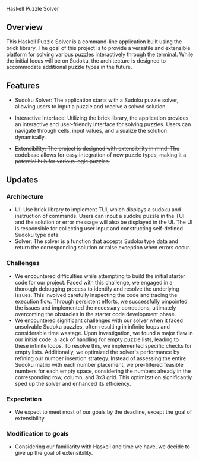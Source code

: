 Haskell Puzzle Solver
## Overview
This Haskell Puzzle Solver is a command-line application built using the brick library. The goal of this project is to provide a versatile and extensible platform for solving various puzzles interactively through the terminal. While the initial focus will be on Sudoku, the architecture is designed to accommodate additional puzzle types in the future.

## Features
- Sudoku Solver: The application starts with a Sudoku puzzle solver, allowing users to input a puzzle and receive a solved solution.

- Interactive Interface: Utilizing the brick library, the application provides an interactive and user-friendly interface for solving puzzles. Users can navigate through cells, input values, and visualize the solution dynamically.

- ~~Extensibility: The project is designed with extensibility in mind. The codebase allows for easy integration of new puzzle types, making it a potential hub for various logic puzzles.~~

## Updates

### Architecture

- UI: Use brick library to implement TUI, which displays a sudoku and instruction of commands. Users can input a sudoku puzzle in the TUI and the solution or error message will also be displayed in the UI. The UI is responsible for collecting user input and constructing self-defined Sudoku type data.
- Solver: The solver is a function that accepts Sudoku type data and return the corresponding solution or raise exception when errors occur.

### Challenges
- We encountered difficulties while attempting to build the initial starter code for our project. Faced with this challenge, we engaged in a thorough debugging process to identify and resolve the underlying issues. This involved carefully inspecting the code and tracing the execution flow. Through persistent efforts, we successfully pinpointed the issues and implemented the necessary corrections, ultimately overcoming the obstacles in the starter code development phase.
- We encountered significant challenges with our solver when it faced unsolvable Sudoku puzzles, often resulting in infinite loops and considerable time wastage. Upon investigation, we found a major flaw in our initial code: a lack of handling for empty puzzle lists, leading to these infinite loops. To resolve this, we implemented specific checks for empty lists. Additionally, we optimized the solver's performance by refining our number insertion strategy. Instead of assessing the entire Sudoku matrix with each number placement, we pre-filtered feasible numbers for each empty space, considering the numbers already in the corresponding row, column, and 3x3 grid. This optimization significantly sped up the solver and enhanced its efficiency.

### Expectation
- We expect to meet most of our goals by the deadline, except the goal of extensibility.

### Modification to goals
- Considering our familiarity with Haskell and time we have, we decide to give up the goal of extensibility.
